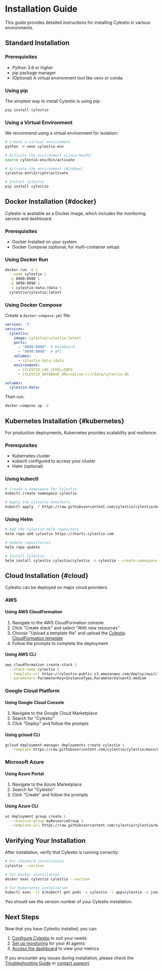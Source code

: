 # Installation Guide

This guide provides detailed instructions for installing Cylestio in various environments.

## Standard Installation

### Prerequisites

- Python 3.8 or higher
- pip package manager
- (Optional) A virtual environment tool like venv or conda

### Using pip

The simplest way to install Cylestio is using pip:

```bash
pip install cylestio
```

### Using a Virtual Environment

We recommend using a virtual environment for isolation:

```bash
# Create a virtual environment
python -m venv cylestio-env

# Activate the environment (Linux/macOS)
source cylestio-env/bin/activate

# Activate the environment (Windows)
cylestio-env\Scripts\activate

# Install Cylestio
pip install cylestio
```

## Docker Installation {#docker}

Cylestio is available as a Docker image, which includes the monitoring service and dashboard.

### Prerequisites

- Docker installed on your system
- Docker Compose (optional, for multi-container setup)

### Using Docker Run

```bash
docker run -d \
  --name cylestio \
  -p 8080:8080 \
  -p 9090:9090 \
  -v cylestio-data:/data \
  cylestio/cylestio:latest
```

### Using Docker Compose

Create a `docker-compose.yml` file:

```yaml
version: '3'
services:
  cylestio:
    image: cylestio/cylestio:latest
    ports:
      - "8080:8080"  # Dashboard
      - "9090:9090"  # API
    volumes:
      - cylestio-data:/data
    environment:
      - CYLESTIO_LOG_LEVEL=INFO
      - CYLESTIO_DATABASE_URL=sqlite:////data/cylestio.db

volumes:
  cylestio-data:
```

Then run:

```bash
docker-compose up -d
```

## Kubernetes Installation {#kubernetes}

For production deployments, Kubernetes provides scalability and resilience.

### Prerequisites

- Kubernetes cluster
- kubectl configured to access your cluster
- Helm (optional)

### Using kubectl

```bash
# Create a namespace for Cylestio
kubectl create namespace cylestio

# Apply the Cylestio manifests
kubectl apply -f https://raw.githubusercontent.com/cylestio/cylestio/main/deploy/kubernetes/cylestio.yaml -n cylestio
```

### Using Helm

```bash
# Add the Cylestio Helm repository
helm repo add cylestio https://charts.cylestio.com

# Update repositories
helm repo update

# Install Cylestio
helm install cylestio cylestio/cylestio -n cylestio --create-namespace
```

## Cloud Installation {#cloud}

Cylestio can be deployed on major cloud providers.

### AWS

#### Using AWS CloudFormation

1. Navigate to the AWS CloudFormation console
2. Click "Create stack" and select "With new resources"
3. Choose "Upload a template file" and upload the [Cylestio CloudFormation template](https://github.com/cylestio/cylestio/blob/main/deploy/aws/cloudformation.yaml)
4. Follow the prompts to complete the deployment

#### Using AWS CLI

```bash
aws cloudformation create-stack \
  --stack-name cylestio \
  --template-url https://cylestio-public.s3.amazonaws.com/deploy/aws/cloudformation.yaml \
  --parameters ParameterKey=InstanceType,ParameterValue=t3.medium
```

### Google Cloud Platform

#### Using Google Cloud Console

1. Navigate to the Google Cloud Marketplace
2. Search for "Cylestio"
3. Click "Deploy" and follow the prompts

#### Using gcloud CLI

```bash
gcloud deployment-manager deployments create cylestio \
  --template https://raw.githubusercontent.com/cylestio/cylestio/main/deploy/gcp/deployment.jinja
```

### Microsoft Azure

#### Using Azure Portal

1. Navigate to the Azure Marketplace
2. Search for "Cylestio"
3. Click "Create" and follow the prompts

#### Using Azure CLI

```bash
az deployment group create \
  --resource-group myResourceGroup \
  --template-uri https://raw.githubusercontent.com/cylestio/cylestio/main/deploy/azure/template.json
```

## Verifying Your Installation

After installation, verify that Cylestio is running correctly:

```bash
# For standard installation
cylestio --version

# For Docker installation
docker exec cylestio cylestio --version

# For Kubernetes installation
kubectl exec -it $(kubectl get pods -n cylestio -l app=cylestio -o jsonpath='{.items[0].metadata.name}') -n cylestio -- cylestio --version
```

You should see the version number of your Cylestio installation.

## Next Steps

Now that you have Cylestio installed, you can:

1. [Configure Cylestio](configuration.md) to suit your needs
2. [Set up monitoring](../user-guide/monitoring.md) for your AI agents
3. [Access the dashboard](../user-guide/dashboards.md) to view your metrics

If you encounter any issues during installation, please check the [Troubleshooting Guide](../troubleshooting/common-issues.md) or [contact support](../troubleshooting/index.md). 